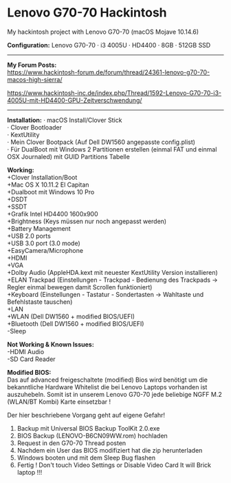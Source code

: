 # Lenovo G70-70 Hackintosh
My hackintosh project with Lenovo G70-70 (macOS Mojave 10.14.6)

**Configuration:**
Lenovo G70-70 · i3 4005U · HD4400 · 8GB · 512GB SSD

------------



**My Forum Posts:**  
https://www.hackintosh-forum.de/forum/thread/24361-lenovo-g70-70-macos-high-sierra/

https://www.hackintosh-inc.de/index.php/Thread/1592-Lenovo-G70-70-i3-4005U-mit-HD4400-GPU-Zeitverschwendung/

------------



**Installation:**
· macOS Install/Clover Stick  
· Clover Bootloader  
· KextUtility  
· Mein Clover Bootpack (Auf Dell DW1560 angepasste config.plist)  
· Für DualBoot mit Windows 2 Partitionen erstellen (einmal FAT und einmal OSX Journaled) mit GUID Partitions Tabelle  



**Working:**  
+Clover Installation/Boot  
+Mac OS X 10.11.2 El Capitan  
+Dualboot mit Windows 10 Pro  
+DSDT  
+SSDT  
+Grafik Intel HD4400 1600x900  
+Brightness (Keys müssen nur noch angepasst werden)  
+Battery Management  
+USB 2.0 ports  
+USB 3.0 port (3.0 mode)  
+EasyCamera/Microphone  
+HDMI  
+VGA  
+Dolby Audio (AppleHDA.kext mit neuester KextUtility Version installieren)  
+ELAN Trackpad (Einstellungen - Trackpad - Bedienung des Trackpads -> Regler einmal bewegen damit Scrollen funktioniert)  
+Keyboard (Einstellungen - Tastatur - Sondertasten -> Wahltaste und Befehlstaste tauschen)  
+LAN  
+WLAN (Dell DW1560 + modified BIOS/UEFI)  
+Bluetooth (Dell DW1560 + modified BIOS/UEFI)  
-Sleep  

**Not Working & Known Issues:**  
-HDMI Audio  
-SD Card Reader  

**Modified BIOS:**  
Das auf advanced freigeschaltete (modified) Bios wird benötigt um die bekanntliche Hardware Whitelist die bei Lenovo Laptops vorhanden ist auszuhebeln.
Somit ist in unserem Lenovo G70-70 jede beliebige NGFF M.2 (WLAN/BT Kombi) Karte einsetzbar !  

Der hier beschriebene Vorgang geht auf eigene Gefahr!
1. Backup mit Universal BIOS Backup ToolKit 2.0.exe
2. BIOS Backup (LENOVO-B6CN09WW.rom) hochladen
3. Request in den G70-70 Thread posten
4. Nachdem ein User das BIOS modifiziert hat die zip herunterladen
5. Windows booten und mit dem Sleep Bug flashen
6. Fertig ! Don't touch Video Settings or Disable Video Card It will Brick laptop !!!
